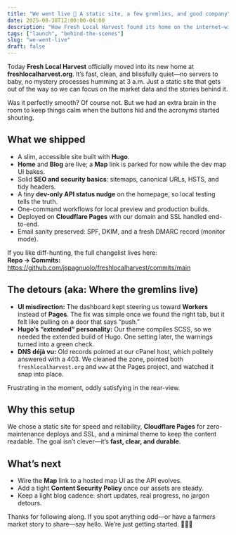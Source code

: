 ```yaml
---
title: "We went live 🎉 A static site, a few gremlins, and good company"
date: 2025-08-30T12:00:00-04:00
description: "How Fresh Local Harvest found its home on the internet—with Hugo, Cloudflare Pages, and a little friendly troubleshooting."
tags: ["launch", "behind-the-scenes"]
slug: "we-went-live"
draft: false
---
```


Today **Fresh Local Harvest** officially moved into its new home at **freshlocalharvest.org**. It’s fast, clean, and blissfully quiet—no servers to baby, no mystery processes humming at 3 a.m. Just a static site that gets out of the way so we can focus on the market data and the stories behind it.

Was it perfectly smooth? Of course not. But we had an extra brain in the room to keep things calm when the buttons hid and the acronyms started shouting.

## What we shipped

- A slim, accessible site built with **Hugo**.
- **Home** and **Blog** are live; a **Map** link is parked for now while the dev map UI bakes.
- Solid **SEO and security basics**: sitemaps, canonical URLs, HSTS, and tidy headers.
- A tiny **dev-only API status nudge** on the homepage, so local testing tells the truth.
- One-command workflows for local preview and production builds.
- Deployed on **Cloudflare Pages** with our domain and SSL handled end-to-end.
- Email sanity preserved: SPF, DKIM, and a fresh DMARC record (monitor mode).

If you like diff-hunting, the full changelist lives here:  
**Repo → Commits:** https://github.com/jspagnuolo/freshlocalharvest/commits/main

## The detours (aka: Where the gremlins live)

- **UI misdirection:** The dashboard kept steering us toward **Workers** instead of **Pages**. The fix was simple once we found the right tab, but it felt like pulling on a door that says “push.”
- **Hugo’s “extended” personality:** Our theme compiles SCSS, so we needed the extended build of Hugo. One setting later, the warnings turned into a green check.
- **DNS déjà vu:** Old records pointed at our cPanel host, which politely answered with a 403. We cleaned the zone, pointed both `freshlocalharvest.org` and `www` at the Pages project, and watched it snap into place.

Frustrating in the moment, oddly satisfying in the rear-view.

## Why this setup

We chose a static site for speed and reliability, **Cloudflare Pages** for zero-maintenance deploys and SSL, and a minimal theme to keep the content readable. The goal isn’t clever—it’s **fast, clear, and durable**.

## What’s next

- Wire the **Map** link to a hosted map UI as the API evolves.
- Add a tight **Content Security Policy** once our assets are steady.
- Keep a light blog cadence: short updates, real progress, no jargon detours.

Thanks for following along. If you spot anything odd—or have a farmers market story to share—say hello. We’re just getting started. 🌽🍅🥕
